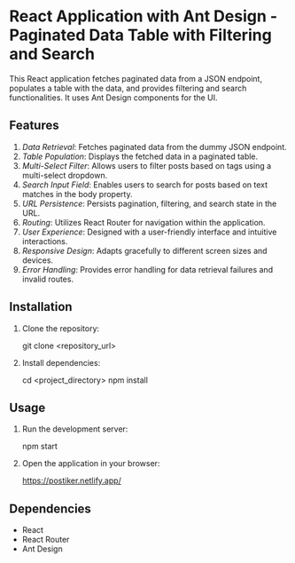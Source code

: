 # React Application with Ant Design - Paginated Data Table with Filtering and Search

This React application fetches paginated data from a JSON endpoint, populates a table with the data, and provides filtering and search functionalities. It uses Ant Design components for the UI.

## Features

1. _Data Retrieval_: Fetches paginated data from the dummy JSON endpoint.
2. _Table Population_: Displays the fetched data in a paginated table.
3. _Multi-Select Filter_: Allows users to filter posts based on tags using a multi-select dropdown.
4. _Search Input Field_: Enables users to search for posts based on text matches in the body property.
5. _URL Persistence_: Persists pagination, filtering, and search state in the URL.
6. _Routing_: Utilizes React Router for navigation within the application.
7. _User Experience_: Designed with a user-friendly interface and intuitive interactions.
8. _Responsive Design_: Adapts gracefully to different screen sizes and devices.
9. _Error Handling_: Provides error handling for data retrieval failures and invalid routes.

## Installation

1. Clone the repository:

   git clone <repository_url>

2. Install dependencies:

   cd <project_directory>
   npm install

## Usage

1. Run the development server:

   npm start

2. Open the application in your browser:

   https://postiker.netlify.app/

## Dependencies

- React
- React Router
- Ant Design
